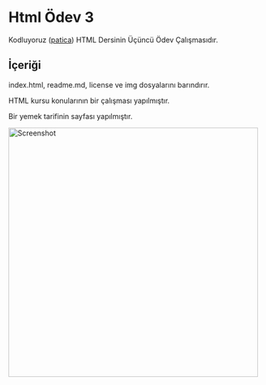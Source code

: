 # **Html Ödev 3**
Kodluyoruz ([patica](https://app.patika.dev/courses/html/html-odev3)) HTML Dersinin Üçüncü Ödev Çalışmasıdır.


## **İçeriği**
index.html, readme.md, license ve img dosyalarını barındırır.

HTML kursu konularının bir çalışması yapılmıştır.

Bir yemek tarifinin sayfası yapılmıştır.

<img width="492" alt="Screenshot" src="https://user-images.githubusercontent.com/103727161/167560769-8300a6d5-b430-4dd5-af0d-ec26e94ec069.png">

